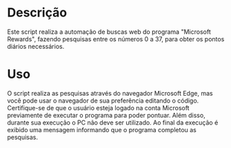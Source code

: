 # Descrição

Este script realiza a automação de buscas web do programa "Microsoft Rewards", fazendo pesquisas entre os números 0 a 37, para obter os pontos diários necessários.


# Uso

O script realiza as pesquisas através do navegador Microsoft Edge, mas você pode usar o navegador de sua preferência editando o código. Certifique-se de que o usuário esteja logado na conta Microsoft previamente de executar o programa para poder pontuar. Além disso, durante sua execução o PC não deve ser utilizado. Ao final da execução é exibido uma mensagem informando que o programa completou as pesquisas.
